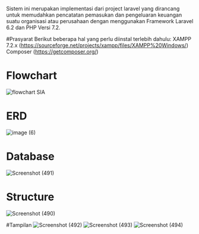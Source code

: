 Sistem ini merupakan implementasi dari project laravel yang dirancang untuk memudahkan pencatatan pemasukan dan pengeluaran keuangan suatu organisasi atau perusahaan dengan menggunakan Framework Laravel 6.2 dan PHP Versi 7.2. 

#Prasyarat
Berikut beberapa hal yang perlu diinstal terlebih dahulu:
XAMPP 7.2.x (https://sourceforge.net/projects/xampp/files/XAMPP%20Windows/)
Composer (https://getcomposer.org/)

# Flowchart
![flowchart SIA](https://github.com/AditiyaRizqi/Sistem-Pencatatan-Keuangan/assets/151179136/dd3068ea-4ba9-42a7-9573-abd3c9eb5dff)
# ERD
![image (6)](https://github.com/AditiyaRizqi/Sistem-Pencatatan-Keuangan/assets/151179136/0479c554-3317-4c95-87ed-ab24ed98e74c)
# Database
![Screenshot (491)](https://github.com/AditiyaRizqi/Sistem-Pencatatan-Keuangan/assets/151179136/6b689a5b-3f68-4e10-8ee7-58791054819b)
# Structure
![Screenshot (490)](https://github.com/AditiyaRizqi/Sistem-Pencatatan-Keuangan/assets/151179136/b737dc37-d412-47ba-a26a-4fbdc416315e)

#Tampilan
![Screenshot (492)](https://github.com/AditiyaRizqi/Sistem-Pencatatan-Keuangan/assets/151179136/cb1a0bad-327e-4239-9c92-f41e41bb1753)
![Screenshot (493)](https://github.com/AditiyaRizqi/Sistem-Pencatatan-Keuangan/assets/151179136/c60b6075-2366-4250-8577-7e84167c2fb2)
![Screenshot (494)](https://github.com/AditiyaRizqi/Sistem-Pencatatan-Keuangan/assets/151179136/4daf64ad-82fc-473d-8cbc-80df89e5a01e)



